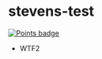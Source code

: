# stevens-test
[![Points badge](../../blob/badges/.github/badges/points.svg)](../../actions)

- WTF2
